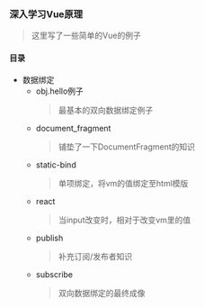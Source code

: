 ### 深入学习Vue原理
> 这里写了一些简单的Vue的例子
#### 目录
- 数据绑定
  - obj.hello例子
    > 最基本的双向数据绑定例子
  - document_fragment
    > 铺垫了一下DocumentFragment的知识
  - static-bind
    > 单项绑定，将vm的值绑定至html模版
  - react
    > 当input改变时，相对于改变vm里的值
  - publish
    > 补充订阅/发布者知识
  - subscribe
    > 双向数据绑定的最终成像
  